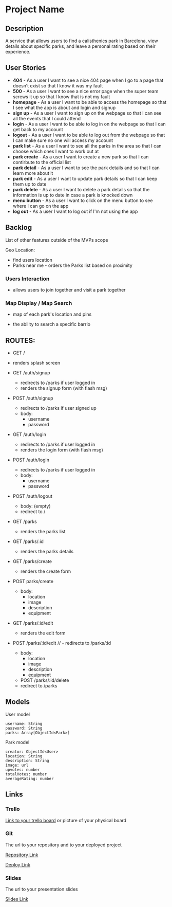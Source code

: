 # Project Name

## Description

A service that allows users to find a calisthenics park in Barcelona, view details about specific parks, and leave a personal rating based on their experience. 
 
## User Stories

- **404** - As a user I want to see a nice 404 page when I go to a page that doesn’t exist so that I know it was my fault 
- **500** - As a user I want to see a nice error page when the super team screws it up so that I know that is not my fault
- **homepage** - As a user I want to be able to access the homepage so that I see what the app is about and login and signup
- **sign up** - As a user I want to sign up on the webpage so that I can see all the events that I could attend
- **login** - As a user I want to be able to log in on the webpage so that I can get back to my account
- **logout** - As a user I want to be able to log out from the webpage so that I can make sure no one will access my account
- **park list** - As a user I want to see all the parks in the area so that I can choose which ones I want to work out at
- **park create** - As a user I want to create a new park so that I can contirbute to the official list
- **park detail** - As a user I want to see the park details and so that I can learn more about it
- **park edit** - As a user I want to update park details so that I can keep them up to date
- **park delete** - As a user I want to delete a park details so that the information is up to date in case a park is knocked down
- **menu button** - As a user I want to click on the menu button to see where I can go on the app
- **log out** - As a user I want to log out if I'm not using the app

## Backlog

List of other features outside of the MVPs scope

Geo Location:
- find users location 
- Parks near me - orders the Parks list based on proximity

### Users Interaction

- allows users to join together and visit a park together

### Map Display / Map Search

- map of each park's location and pins

- the ability to search a specific barrio


## ROUTES:
- GET /
 - renders splash screen
- GET /auth/signup
  - redirects to /parks if user logged in
  - renders the signup form (with flash msg)
- POST /auth/signup
  - redirects to /parks if user signed up
  - body:
    - username
    - password
- GET /auth/login
  - redirects to /parks if user logged in
  - renders the login form (with flash msg)
- POST /auth/login
  - redirects to /parks if user logged in
  - body:
    - username
    - password
- POST /auth/logout
  - body: (empty)
  - redirect to /

- GET /parks
  - renders the parks list

- GET /parks/:id
  - renders the parks details

- GET /parks/create
  - renders the create form
- POST parks/create
  - body: 
    - location
    - image
    - description
    - equipment
- GET /parks/:id/edit
  - renders the edit form
- POST /parks/:id/edit
 // - redirects to /parks/:id
  - body: 
    - location
    - image
    - description
    - equipment
  - POST /parks/:id/delete
   - redirect to /parks


## Models

User model
 
```
username: String
password: String
parks: Array[ObjectId<Park>]
```

Park model

```
creator: ObjectId<User>
location: String
description: String
image: url
upvotes: number
totalVotes: number
averageRating: number

``` 

## Links

### Trello

[Link to your trello board](https://trello.com) or picture of your physical board

### Git

The url to your repository and to your deployed project

[Repository Link](http://github.com)

[Deploy Link](http://heroku.com)

### Slides

The url to your presentation slides

[Slides Link](http://slides.com)